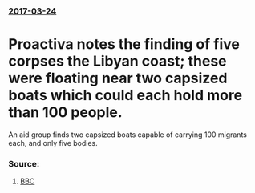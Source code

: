 ### [2017-03-24](/news/2017/03/24/index.md)

# Proactiva notes the finding of five corpses the Libyan coast; these were floating near two capsized boats which could each hold more than 100 people. 

An aid group finds two capsized boats capable of carrying 100 migrants each, and only five bodies.


### Source:

1. [BBC](http://www.bbc.com/news/world-europe-39372030)

